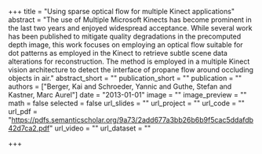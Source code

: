 +++
title = "Using sparse optical flow for multiple Kinect applications"
abstract = "The use of Multiple Microsoft Kinects has become prominent in the last two years and enjoyed widespread acceptance. While several work has been published to mitigate quality degradations in the precomputed depth image, this work focuses on employing an optical flow suitable for dot patterns as employed in the Kinect to retrieve subtle scene data alterations for reconstruction. The method is employed in a multiple Kinect vision architecture to detect the interface of propane flow around occluding objects in air."
abstract_short = ""
publication_short = ""
publication = ""
authors = ["Berger, Kai and Schroeder, Yannic and Guthe, Stefan and Kastner, Marc Aurel"]
date = "2013-01-01"
image = ""
image_preview = ""
math = false
selected = false
url_slides = ""
url_project = ""
url_code = ""
url_pdf = "https://pdfs.semanticscholar.org/9a73/2add677a3bb26b6b9f5cac5ddafdb42d7ca2.pdf"
url_video = ""
url_dataset = ""

+++
